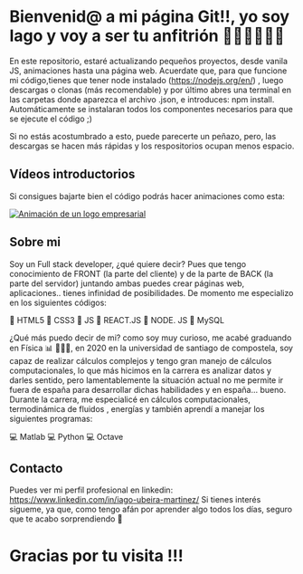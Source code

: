# Bienvenid@ a mi página Git!!, yo soy Iago y voy a ser tu anfitrión 🧑🏼‍💻🧑🏼‍💻

En este repositorio, estaré actualizando pequeños proyectos, desde vanila JS, animaciones hasta una página web.
Acuerdate que, para que funcione mi código,tienes que tener node instalado (https://nodejs.org/en/) ,
luego descargas o clonas (más recomendable) y por último abres una terminal en las carpetas donde aparezca el archivo .json, 
e introduces:  npm install.
Automáticamente se instalaran todos los componentes necesarios para que se ejecute el código ;)

Si no estás acostumbrado a esto, puede parecerte un peñazo, pero, las descargas se hacen más rápidas y los respositorios ocupan menos espacio.

## Vídeos introductorios

Si consigues bajarte bien el código podrás hacer animaciones como esta:

[![Animación de un logo empresarial](http://img.youtube.com/vi/6plLftGUp1g/0.jpg)](https://user-images.githubusercontent.com/72135540/105980544-49d4ab80-6095-11eb-8464-521e6a7efc4b.mp4
 "Portada")
  
  
## Sobre mi

Soy un Full stack developer, ¿qué quiere decir?
Pues que tengo conocimiento de FRONT (la parte del cliente) y de la parte de BACK (la parte del servidor)
juntando ambas puedes crear páginas web, aplicaciones.. tienes infinidad de posibilidades.
De momento me especializo en los siguientes códigos:

🔲 HTML5
🔲 CSS3
🔲 JS
🔲 REACT.JS
🔳 NODE. JS
🔳 MySQL

¿Qué más puedo decir de mi?  como soy muy curioso, me acabé graduando en Física 📊 👨🏼‍🔬, en 2020 en la universidad de santiago de compostela, soy capaz de realizar cálculos complejos y 
tengo gran manejo de cálculos computacionales, lo que más hicimos en la carrera es analizar datos y darles sentido, pero lamentablemente la situación actual no me
permite ir fuera de españa para desarrollar dichas habilidades y en españa... bueno.
Durante la carrera, me especialicé en cálculos computacionales, termodinámica de fluidos , energías y también aprendí a manejar los siguientes programas:

💻 Matlab
💻 Python
💻 Octave

## Contacto

Puedes ver mi perfil profesional en linkedin:   https://www.linkedin.com/in/iago-ubeira-martinez/
Si tienes interés sigueme, ya que, como tengo afán por aprender algo todos los días, seguro que te acabo sorprendiendo 🤩


# Gracias por tu visita !!!
